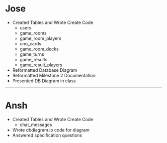 # Jose
- Created Tables and Wrote Create Code
    - users
    - game_rooms
    - game_room_players
    - uno_cards
    - game_room_decks
    - game_turns
    - game_results
    - game_result_players
- Reformatted Database Diagram
- Reformatted Milestone 2 Documentation
- Presented DB Diagram in class
---
# Ansh
- Created Tables and Wrote Create Code
    - chat_messages
- Wrote dbdiagram.io code for diagram
- Answered specification questions